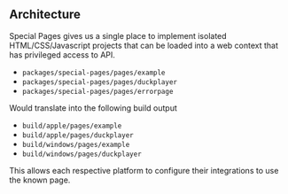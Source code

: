 ## Architecture

Special Pages gives us a single place to implement isolated HTML/CSS/Javascript projects that can be loaded into a web context that has privileged access to API.

- `packages/special-pages/pages/example`
- `packages/special-pages/pages/duckplayer`
- `packages/special-pages/pages/errorpage`

Would translate into the following build output

- `build/apple/pages/example`
- `build/apple/pages/duckplayer`
- `build/windows/pages/example`
- `build/windows/pages/duckplayer`

This allows each respective platform to configure their integrations to use the known page.
